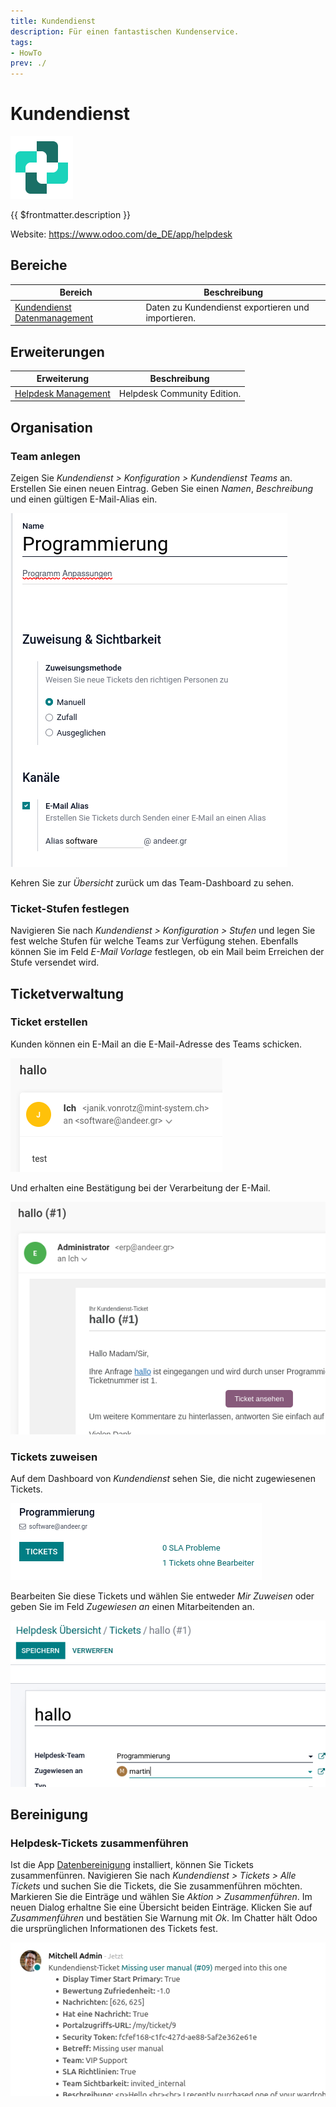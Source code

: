 ```yaml
---
title: Kundendienst
description: Für einen fantastischen Kundenservice.
tags:
- HowTo
prev: ./
---
```

# Kundendienst
![icons_odoo_helpdesk](attachments/icons_odoo_helpdesk.png)

{{ $frontmatter.description }}

Website: <https://www.odoo.com/de_DE/app/helpdesk>

## Bereiche

| Bereich                                                           | Beschreibung                                       |
| ----------------------------------------------------------------- | -------------------------------------------------- |
| [Kundendienst Datenmanagement](Helpdesk%20Data%20Management.md) | Daten zu Kundendienst exportieren und importieren. |

## Erweiterungen


| Erweiterung                                     | Beschreibung                |
| ----------------------------------------------- | --------------------------- |
| [Helpdesk Management](Helpdesk%20Management.md) | Helpdesk Community Edition. |

## Organisation

### Team anlegen

Zeigen Sie *Kundendienst > Konfiguration > Kundendienst Teams* an. Erstellen Sie einen neuen Eintrag. Geben Sie einen *Namen*, *Beschreibung* und einen gültigen E-Mail-Alias ein.

![](attachments/Kundendiesnt%20Programmierung.png)

Kehren Sie zur *Übersicht* zurück um das Team-Dashboard zu sehen.

### Ticket-Stufen festlegen

Navigieren Sie nach *Kundendienst > Konfiguration > Stufen* und legen Sie fest welche Stufen für welche Teams zur Verfügung stehen. Ebenfalls können Sie im Feld *E-Mail Vorlage* festlegen, ob ein Mail beim Erreichen der Stufe versendet wird.

## Ticketverwaltung

### Ticket erstellen

Kunden können ein E-Mail an die E-Mail-Adresse des Teams schicken.

![](attachments/Kundendienst%20Mail%20Out.png)

Und erhalten eine Bestätigung bei der Verarbeitung der E-Mail.

![](attachments/Kundendienst%20Eingang.png)

### Tickets zuweisen

Auf dem Dashboard von *Kundendienst* sehen Sie, die nicht zugewiesenen Tickets.

![](attachments/Kundendiest%20Tickets%20ohne%20Bearbeiter.png)

Bearbeiten Sie diese Tickets und wählen Sie entweder *Mir Zuweisen* oder geben Sie im Feld *Zugewiesen an* einen Mitarbeitenden an.

![](attachments/Kundendiesnt%20Zugewiesen.png)

## Bereinigung

### Helpdesk-Tickets zusammenführen

Ist die App [Datenbereinigung](Data%20Cleaning.md) installiert, können Sie Tickets zusammenfünren. Navigieren Sie nach *Kundendienst > Tickets > Alle Tickets* und suchen Sie die Tickets, die Sie zusammenführen möchten. Markieren Sie die Einträge und wählen Sie *Aktion > Zusammenführen*.  Im neuen Dialog erhaltne Sie eine Übersicht beiden Einträge. Klicken Sie auf *Zusammenführen* und bestätien Sie Warnung mit *Ok*. Im Chatter hält Odoo die ursprünglichen Informationen des Tickets fest.

![](attachments/Helpdesk%20Merged.png)